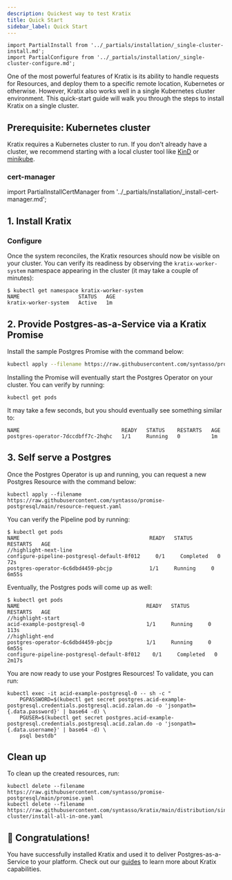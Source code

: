 ```yaml
---
description: Quickest way to test Kratix
title: Quick Start
sidebar_label: Quick Start
---
```


```mdx-code-block
import PartialInstall from '../_partials/installation/_single-cluster-install.md';
import PartialConfigure from '../_partials/installation/_single-cluster-configure.md';
```

One of the most powerful features of Kratix is its ability to handle requests for
Resources, and deploy them to a specific remote location, Kubernetes or otherwise. However, Kratix also works well
in a single Kubernetes cluster environment. This quick-start guide will walk you through the steps to
install Kratix on a single cluster.

## Prerequisite: Kubernetes cluster

Kratix requires a Kubernetes cluster to run. If you don't already have a cluster, we
recommend starting with a local cluster tool like
[KinD](https://kind.sigs.k8s.io/docs/user/quick-start/) or
[minikube](https://minikube.sigs.k8s.io/docs/start/).

### cert-manager
import PartialInstallCertManager from '../_partials/installation/_install-cert-manager.md';

<PartialInstallCertManager />

## 1. Install Kratix

<PartialInstall />

### Configure

<PartialConfigure />

Once the system reconciles, the Kratix resources should now be visible on your
cluster. You can verify its readiness by observing the `kratix-worker-system` namespace
appearing in the cluster (it may take a couple of minutes):

```shell-session
$ kubectl get namespace kratix-worker-system
NAME                   STATUS   AGE
kratix-worker-system   Active   1m
```

## 2. Provide Postgres-as-a-Service via a Kratix Promise

Install the sample Postgres Promise with the command below:

```bash
kubectl apply --filename https://raw.githubusercontent.com/syntasso/promise-postgresql/main/promise.yaml
```

Installing the Promise will eventually start the Postgres Operator on your cluster. You
can verify by running:

```console
kubectl get pods
```

It may take a few seconds, but you should eventually see something similar to:
```console
NAME                                 READY   STATUS    RESTARTS   AGE
postgres-operator-7dccdbff7c-2hqhc   1/1     Running   0          1m
```

## 3. Self serve a Postgres

Once the Postgres Operator is up and running, you can request a new Postgres Resource with
the command below:

```console
kubectl apply --filename https://raw.githubusercontent.com/syntasso/promise-postgresql/main/resource-request.yaml
```

You can verify the Pipeline pod by running:

<!-- TODO: Verify pipeline pod name -->

```shell-session
$ kubectl get pods
NAME                                          READY   STATUS      RESTARTS   AGE
//highlight-next-line
configure-pipeline-postgresql-default-8f012     0/1     Completed   0          72s
postgres-operator-6c6dbd4459-pbcjp            1/1     Running     0          6m55s
```

Eventually, the Postgres pods will come up as well:

```shell-session
$ kubectl get pods
NAME                                         READY   STATUS      RESTARTS   AGE
//highlight-start
acid-example-postgresql-0                    1/1     Running     0          113s
//highlight-end
postgres-operator-6c6dbd4459-pbcjp           1/1     Running     0          6m55s
configure-pipeline-postgresql-default-8f012    0/1     Completed   0          2m17s
```


You are now ready to use your Postgres Resources! To validate, you can run:

```
kubectl exec -it acid-example-postgresql-0 -- sh -c "
    PGPASSWORD=$(kubectl get secret postgres.acid-example-postgresql.credentials.postgresql.acid.zalan.do -o 'jsonpath={.data.password}' | base64 -d) \
    PGUSER=$(kubectl get secret postgres.acid-example-postgresql.credentials.postgresql.acid.zalan.do -o 'jsonpath={.data.username}' | base64 -d) \
    psql bestdb"
```

## Clean up

To clean up the created resources, run:

```console
kubectl delete --filename https://raw.githubusercontent.com/syntasso/promise-postgresql/main/promise.yaml
kubectl delete --filename https://raw.githubusercontent.com/syntasso/kratix/main/distribution/single-cluster/install-all-in-one.yaml
```

## 🎉 Congratulations!

You have successfully installed Kratix and used it to deliver Postgres-as-a-Service to
your platform. Check out our [guides](/docs/category/guides) to learn more about Kratix
capabilities.

